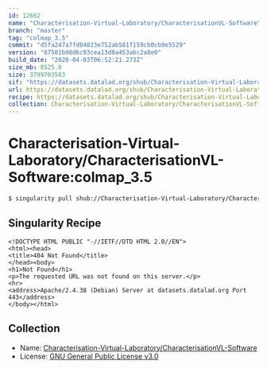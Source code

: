 ```yaml
---
id: 12662
name: "Characterisation-Virtual-Laboratory/CharacterisationVL-Software"
branch: "master"
tag: "colmap_3.5"
commit: "d5fa247a7fd04023e752ab501f159cb0cb9e5529"
version: "67581b98d6c93cea13d8a453abc2a8e0"
build_date: "2020-04-03T06:52:21.273Z"
size_mb: 8525.0
size: 3799703583
sif: "https://datasets.datalad.org/shub/Characterisation-Virtual-Laboratory/CharacterisationVL-Software/colmap_3.5/2020-04-03-d5fa247a-67581b98/67581b98d6c93cea13d8a453abc2a8e0.sif"
url: https://datasets.datalad.org/shub/Characterisation-Virtual-Laboratory/CharacterisationVL-Software/colmap_3.5/2020-04-03-d5fa247a-67581b98/
recipe: https://datasets.datalad.org/shub/Characterisation-Virtual-Laboratory/CharacterisationVL-Software/colmap_3.5/2020-04-03-d5fa247a-67581b98/Singularity
collection: Characterisation-Virtual-Laboratory/CharacterisationVL-Software
---
```


# Characterisation-Virtual-Laboratory/CharacterisationVL-Software:colmap_3.5

```bash
$ singularity pull shub://Characterisation-Virtual-Laboratory/CharacterisationVL-Software:colmap_3.5
```

## Singularity Recipe

```singularity
<!DOCTYPE HTML PUBLIC "-//IETF//DTD HTML 2.0//EN">
<html><head>
<title>404 Not Found</title>
</head><body>
<h1>Not Found</h1>
<p>The requested URL was not found on this server.</p>
<hr>
<address>Apache/2.4.38 (Debian) Server at datasets.datalad.org Port 443</address>
</body></html>
```

## Collection

 - Name: [Characterisation-Virtual-Laboratory/CharacterisationVL-Software](https://github.com/Characterisation-Virtual-Laboratory/CharacterisationVL-Software)
 - License: [GNU General Public License v3.0](https://api.github.com/licenses/gpl-3.0)

